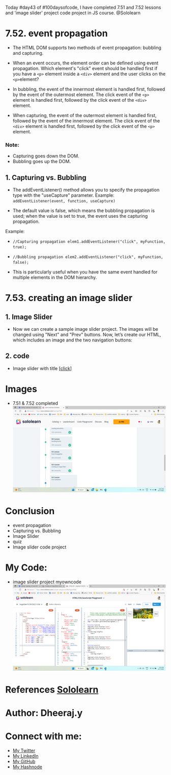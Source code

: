 Today #day43 of #100daysofcode, I have completed 7.51 and 7.52 lessons and 'image slider' project code project in JS course. @Sololearn


# 7.52. event propagation

- The HTML DOM supports two methods of event propagation: bubbling and capturing.

- When an event occurs, the element order can be defined using event propagation. Which element's "click" event should be handled first if you have a `<p>` element inside a `<div>` element and the user clicks on the `<p>`element?

- In bubbling, the event of the innermost element is handled first, followed by the event of the outermost element. The click event of the `<p>` element is handled first, followed by the click event of the `<div>` element.

- When capturing, the event of the outermost element is handled first, followed by the event of the innermost element. The click event of the `<div>` element is handled first, followed by the click event of the `<p>` element.

### Note:

- Capturing goes down the DOM.
- Bubbling goes up the DOM.

## 1. Capturing vs. Bubbling

- The addEventListener() method allows you to specify the propagation type with the "useCapture" parameter.
Example: `addEventListener(event, function, useCapture)`

- The default value is false, which means the bubbling propagation is used; when the value is set to true, the event uses the capturing propagation.

Example: 
- `//Capturing propagation elem1.addEventListener("click", myFunction, true);`
      
- `//Bubbling propagation elem2.addEventListener("click", myFunction, false);`

- This is particularly useful when you have the same event handled for multiple elements in the DOM hierarchy.

# 7.53. creating an image slider

## 1. Image Slider
- Now we can create a sample image slider project. The images will be changed using "Next" and "Prev" buttons.
Now, let’s create our HTML, which includes an image and the two navigation buttons:

## 2. code
- Image slider with title [[click](https://www.sololearn.com/compiler-playground/WyYbqopJNSKj)]


# Images
- 7.51 & 7.52 completed
![6. day43 7.51 & 7.52 completed.png](/day%2043/Images/6.%20day43%207.51%20%26%207.52%20completed.png)

# Conclusion
-  event propagation
- Capturing vs. Bubbling
- Image Slider
- quiz
- Image slider code project

# My Code: 
-  image slider project myowncode
![4. day43 image slider project myowncode.png](/day%2043/Images/4.%20day43%20image%20slider%20project%20myowncode.png)

# References [Sololearn ](https://www.sololearn.com/learning/1024)

# Author: Dheeraj.y
# Connect with me:
- [My Twitter](https://twitter.com/yssdheeraj)
- [My LinkedIn](https://www.linkedin.com/in/dheerajy1/)
- [My GitHub](https://github.com/dheerajy1)
- [My Hashnode](https://dheerajy1.hashnode.dev/)